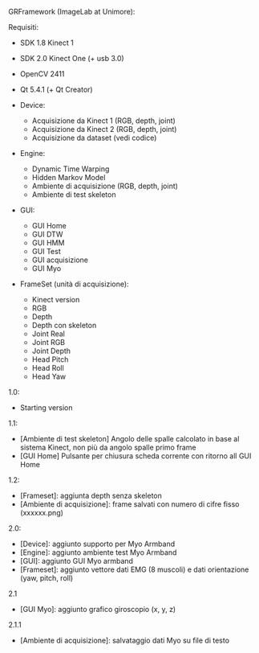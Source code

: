 GRFramework (ImageLab at Unimore):

Requisiti:
- SDK 1.8 Kinect 1
- SDK 2.0 Kinect One (+ usb 3.0)
- OpenCV 2411
- Qt 5.4.1 (+ Qt Creator)
 
- Device:
  - Acquisizione da Kinect 1 (RGB, depth, joint)
  - Acquisizione da Kinect 2 (RGB, depth, joint)
  - Acquisizione da dataset (vedi codice)
- Engine:
  - Dynamic Time Warping
  - Hidden Markov Model
  - Ambiente di acquisizione (RGB, depth, joint)
  - Ambiente di test skeleton
- GUI:
  - GUI Home
  - GUI DTW
  - GUI HMM
  - GUI Test
  - GUI acquisizione
  - GUI Myo
- FrameSet (unità di acquisizione):
  - Kinect version
  - RGB
  - Depth
  - Depth con skeleton
  - Joint Real
  - Joint RGB
  - Joint Depth
  - Head Pitch
  - Head Roll
  - Head Yaw
  
1.0:
- Starting version

1.1: 
- [Ambiente di test skeleton] Angolo delle spalle calcolato in base al sistema Kinect, non più da angolo spalle primo frame
- [GUI Home] Pulsante per chiusura scheda corrente con ritorno all GUI Home

1.2: 
- [Frameset]: aggiunta depth senza skeleton
- [Ambiente di acquisizione]: frame salvati con numero di cifre fisso (xxxxxx.png)

2.0:
- [Device]: aggiunto supporto per Myo Armband
- [Engine]: aggiunto ambiente test Myo Armband
- [GUI]: aggiunto GUI Myo armband
- [Frameset]: aggiunto vettore dati EMG (8 muscoli) e dati orientazione (yaw, pitch, roll)

2.1
- [GUI Myo]: aggiunto grafico giroscopio (x, y, z)

2.1.1
- [Ambiente di acquisizione]: salvataggio dati Myo su file di testo
